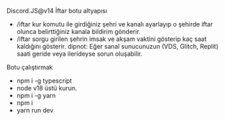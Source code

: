 Discord.JS@v14 İftar botu altyapısı
- /iftar kur komutu ile girdiğiniz şehri ve kanalı ayarlayıp o şehirde iftar olunca belirttiğiniz kanala bildirim gönderir.
- /iftar sorgu girilen şehrin imsak ve akşam vaktini gösterip kaç saat kaldığını gösterir.
dipnot: Eğer sanal sunucunuzun (VDS, Glitch, Replit) saati geride veya ilerideyse sorun oluşabilir.

Botu çalıştırmak
- npm i -g typescript
- node v18 üstü kurun.
- npm i -g yarn
- npm i
- yarn run dev
